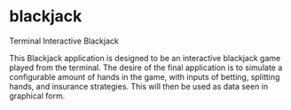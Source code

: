 # blackjack
Terminal Interactive Blackjack

This Blackjack application is designed to be an interactive blackjack game played from the terminal. 
The desire of the final application is to simulate a configurable amount of hands in the game,
with inputs of betting, splitting hands, and insurance strategies. This will then be used as data
seen in graphical form.
